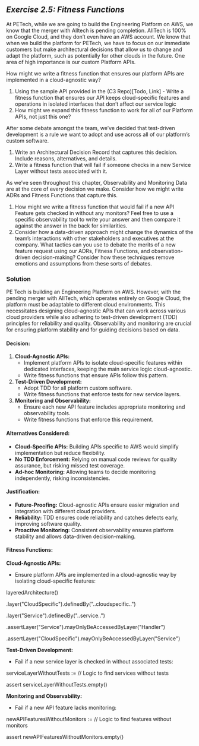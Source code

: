 ## ***Exercise 2.5: Fitness Functions***

At PETech, while we are going to build the Engineering Platform on AWS, we know that the merger with Alltech is pending completion. AllTech is 100% on Google Cloud, and they don’t even have an AWS account. We know that when we build the platform for PETech, we have to focus on our immediate customers but make architectural decisions that allow us to change and adapt the platform, such as potentially for other clouds in the future. One area of high importance is our custom Platform APIs. 

How might we write a fitness function that ensures our platform APIs are implemented in a cloud-agnostic way? 

1. Using the sample API provided in the (C3 Repo)\[Todo, Link\] \- Write a fitness function that ensures our API keeps cloud-specific features and operations in isolated interfaces that don’t affect our service logic  
2. How might we expand this fitness function to work for all of our Platform APIs, not just this one?

After some debate amongst the team, we’ve decided that test-driven development is a rule we want to adopt and use across all of our platform’s custom software.

1. Write an Architectural Decision Record that captures this decision. Include reasons, alternatives, and details.  
2. Write a fitness function that will fail if someone checks in a new Service Layer without tests associated with it.

As we’ve seen throughout this chapter, Observability and Monitoring Data are at the core of every decision we make. Consider how we might write ADRs and Fitness Functions that capture this.

1. How might we write a fitness function that would fail if a new API Feature gets checked in without any monitors? Feel free to use a specific observability tool to write your answer and then compare it against the answer in the back for similarities.  
2. Consider how a data-driven approach might change the dynamics of the team’s interactions with other stakeholders and executives at the company. What tactics can you use to debate the merits of a new feature request using our ADRs, Fitness Functions, and observation-driven decision-making? Consider how these techniques remove emotions and assumptions from these sorts of debates.

### **Solution**

PE Tech is building an Engineering Platform on AWS. However, with the pending merger with AllTech, which operates entirely on Google Cloud, the platform must be adaptable to different cloud environments. This necessitates designing cloud-agnostic APIs that can work across various cloud providers while also adhering to test-driven development (TDD) principles for reliability and quality. Observability and monitoring are crucial for ensuring platform stability and for guiding decisions based on data.

#### **Decision:**

1. **Cloud-Agnostic APIs:**  
   * Implement platform APIs to isolate cloud-specific features within dedicated interfaces, keeping the main service logic cloud-agnostic.  
   * Write fitness functions that ensure APIs follow this pattern.  
2. **Test-Driven Development:**  
   * Adopt TDD for all platform custom software.  
   * Write fitness functions that enforce tests for new service layers.  
3. **Monitoring and Observability:**  
   * Ensure each new API feature includes appropriate monitoring and observability tools.  
   * Write fitness functions that enforce this requirement.

#### **Alternatives Considered:**

* **Cloud-Specific APIs:** Building APIs specific to AWS would simplify implementation but reduce flexibility.  
* **No TDD Enforcement:** Relying on manual code reviews for quality assurance, but risking missed test coverage.  
* **Ad-hoc Monitoring:** Allowing teams to decide monitoring independently, risking inconsistencies.

#### **Justification:**

* **Future-Proofing:** Cloud-agnostic APIs ensure easier migration and integration with different cloud providers.  
* **Reliability:** TDD ensures code reliability and catches defects early, improving software quality.  
* **Proactive Monitoring:** Consistent observability ensures platform stability and allows data-driven decision-making.

#### **Fitness Functions:**

**Cloud-Agnostic APIs:**

* Ensure platform APIs are implemented in a cloud-agnostic way by isolating cloud-specific features:

layeredArchitecture()

  .layer("CloudSpecific").definedBy("..cloudspecific..")

  .layer("Service").definedBy("..service..")

  .assertLayer("Service").mayOnlyBeAccessedByLayer("Handler")

  .assertLayer("CloudSpecific").mayOnlyBeAccessedByLayer("Service")

**Test-Driven Development:**

* Fail if a new service layer is checked in without associated tests:

serviceLayerWithoutTests := // Logic to find services without tests

assert serviceLayerWithoutTests.empty()

**Monitoring and Observability:**

* Fail if a new API feature lacks monitoring:

newAPIFeaturesWithoutMonitors := // Logic to find features without monitors

assert newAPIFeaturesWithoutMonitors.empty()